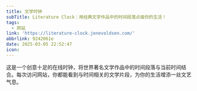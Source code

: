 ```yaml
---
title: 文学时钟
subTitle: Literature Clock：用经典文学作品中的时间段落点缀你的生活！
tags:
  - 网站
link: 'https://literature-clock.jenevoldsen.com/'
abbrlink: 9242061e
date: 2025-03-05 22:52:47
icon:
---
```


这是一个创意十足的在线时钟，将世界著名文学作品中的时间段落与当前时间结合。每次访问网站，你都能看到与时间相关的文学片段，为你的生活增添一丝文艺气息。